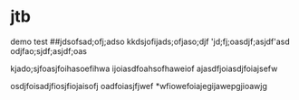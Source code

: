 # jtb
demo test
##jdsofsad;ofj;adso
kkdsjofijads;ofjaso;djf
'jd;fj;oasdjf;asjdf'asd
odjfao;sjdf;asjdf;oas

kjado;sjfoasjfoihasoefihwa
ijoiasdfoahsofhaweiof
ajasdfjoiasdjfoiajsefw

osdjfoisadjfiosjfiojaisofj
oadfoiasjfjwef
*wfiowefoiajegijawepgjioawjg

